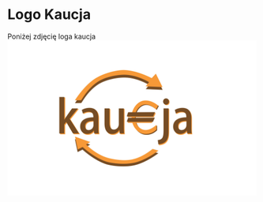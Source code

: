 # Logo Kaucja
 
Poniżej zdjęcię loga kaucja
![logo z napisem kaucja](Kaucja-logo.jpg "logo z napisem kaucja")
